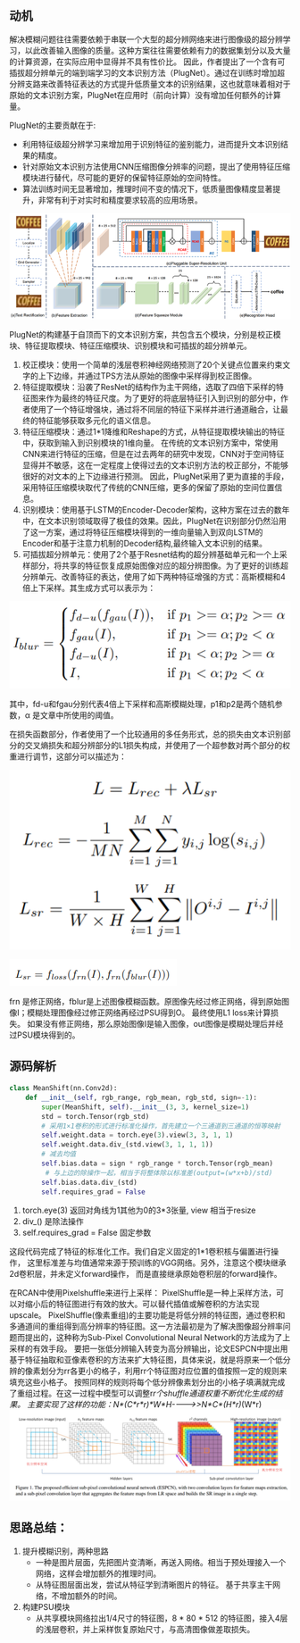 ## 动机
解决模糊问题往往需要依赖于串联一个大型的超分辨网络来进行图像级的超分辨学习，以此改善输入图像的质量。这种方案往往需要依赖有力的数据集划分以及大量的计算资源，在实际应用中显得并不具有性价比。
因此，作者提出了一个含有可插拔超分辨单元的端到端学习的文本识别方法（PlugNet）。通过在训练时增加超分辨支路来改善特征表达的方式提升低质量文本的识别结果，这也就意味着相对于原始的文本识别方案，PlugNet在应用时（前向计算）没有增加任何额外的计算量。

PlugNet的主要贡献在于:

+ 利用特征级超分辨学习来增加用于识别特征的鉴别能力，进而提升文本识别结果的精度。
+ 针对原始文本识别方法使用CNN压缩图像分辨率的问题，提出了使用特征压缩模块进行替代，尽可能的更好的保留特征原始的空间特性。
+ 算法训练时间无显著增加，推理时间不变的情况下，低质量图像精度显著提升，非常有利于对实时和精度要求较高的应用场景。

![img_3.png](../img/plugnet.png)

PlugNet的构建基于自顶而下的文本识别方案，共包含五个模块，分别是校正模块、特征提取模块、特征压缩模块、识别模块和可插拔的超分辨单元。

1. 校正模块：使用一个简单的浅层卷积神经网络预测了20个关键点位置来约束文字的上下边缘，并通过TPS方法从原始的图像中采样得到校正图像。
2. 特征提取模块：沿袭了ResNet的结构作为主干网络，选取了四倍下采样的特征图来作为最终的特征尺度。为了更好的将底层特征引入到识别的部分中，作者使用了一个特征增强块，通过将不同层的特征下采样并进行通道融合，让最终的特征能够获取多元化的语义信息。
3. 特征压缩模块：通过1*1降维和Reshape的方式，从特征提取模块输出的特征中，获取到输入到识别模块的1维向量。
在传统的文本识别方案中，常使用CNN来进行特征的压缩，但是在过去两年的研究中发现，CNN对于空间特征显得并不敏感，这在一定程度上使得过去的文本识别方法的校正部分，不能够很好的对文本的上下边缘进行预测。
因此，PlugNet采用了更为直接的手段，采用特征压缩模块取代了传统的CNN压缩，更多的保留了原始的空间位置信息。
4. 识别模块：使用基于LSTM的Encoder-Decoder架构，这种方案在过去的数年中，在文本识别领域取得了极佳的效果。因此，PlugNet在识别部分仍然沿用了这一方案，通过将特征压缩模块得到的一维向量输入到双向LSTM的Encoder和基于注意力机制的Decoder结构,最终输入文本识别的结果。
5. 可插拔超分辨单元：使用了2个基于Resnet结构的超分辨基础单元和一个上采样部分，将共享的特征恢复成原始图像对应的超分辨图像。为了更好的训练超分辨单元、改善特征的表达，使用了如下两种特征增强的方式：高斯模糊和4倍上下采样。其生成方式可以表示为：

![img_4.png](../img/plugnet2.png)

其中，fd-u和fgau分别代表4倍上下采样和高斯模糊处理，p1和p2是两个随机参数，α 是文章中所使用的阈值。

在损失函数部分，作者使用了一个比较通用的多任务形式，总的损失由文本识别部分的交叉熵损失和超分辨部分的L1损失构成，并使用了一个超参数对两个部分的权重进行调节，这部分可以描述为：

![img_5.png](../img/plug4.png)

![img_6.png](../img/plug3.png)

frn 是修正网络，fblur是上述图像模糊函数。原图像先经过修正网络，得到原始图像I；模糊处理图像经过修正网络再经过PSU得到O。
最终使用L1 loss来计算损失。 如果没有修正网络，那么原始图像I是输入图像，out图像是模糊处理后并经过PSU模块得到的。

## 源码解析

```python
class MeanShift(nn.Conv2d):
    def __init__(self, rgb_range, rgb_mean, rgb_std, sign=-1):
        super(MeanShift, self).__init__(3, 3, kernel_size=1)
        std = torch.Tensor(rgb_std)
        # 采用1×1卷积的形式进行标准化操作，首先建立一个三通道到三通道的恒等映射
        self.weight.data = torch.eye(3).view(3, 3, 1, 1)
        self.weight.data.div_(std.view(3, 1, 1, 1))
        # 减去均值
        self.bias.data = sign * rgb_range * torch.Tensor(rgb_mean)
         # 与上边的除操作一起，相当于将整体除以标准差(output=(w*x+b)/std)
        self.bias.data.div_(std)
        self.requires_grad = False
```
1. torch.eye(3) 返回对角线为1其他为0的3*3张量, view 相当于resize
2. div_() 是除法操作
3. self.requires_grad = False 固定参数

这段代码完成了特征的标准化工作。我们自定义固定的1*1卷积核与偏置进行操作，
这里标准差与均值通常来源于预训练的VGG网络。另外，注意这个模块继承2d卷积层，并未定义forward操作，
而是直接继承原始卷积层的forward操作。

在RCAN中使用Pixelshuffle来进行上采样：
PixelShuffle是一种上采样方法，可以对缩小后的特征图进行有效的放大。可以替代插值或解卷积的方法实现upscale。
PixelShuffle(像素重组)的主要功能是将低分辨的特征图，通过卷积和多通道间的重组得到高分辨率的特征图。这一方法最初是为了解决图像超分辨率问题而提出的，这种称为Sub-Pixel Convolutional Neural Network的方法成为了上采样的有效手段。
要把一张低分辨输入转变为高分辨输出，论文ESPCN中提出用基于特征抽取和亚像素卷积的方法来扩大特征图，具体来说，就是将原来一个低分辨的像素划分为rr各更小的格子，利用rr个特征图对应位置的值按照一定的规则来填充这些小格子。
按照同样的规则将每个低分辨像素划分出的小格子填满就完成了重组过程。在这一过程中模型可以调整r*r个shuffle通道权重不断优化生成的结果。
主要实现了这样的功能：N\*(C\*r\*r)\*W\*H---->>N\*C\*(H\*r)*(W*r)
![img_15.png](../img/img_PixelShuffle.png)


## 思路总结：
1. 提升模糊识别，两种思路
    + 一种是图片层面，先把图片变清晰，再送入网络。相当于预处理接入一个网络，这样会增加额外的推理时间。
    + 从特征图层面出发，尝试从特征学到清晰图片的特征。 基于共享主干网络，不增加额外的时间。
2. 构建PSU模块
    + 从共享模块网络拉出1/4尺寸的特征图，8 * 80 * 512 的特征图，接入4层的浅层卷积，并上采样恢复原始尺寸，与高清图像做差取损失。
    